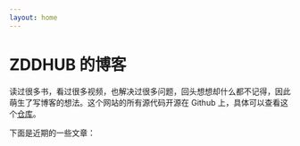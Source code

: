 ```yaml
---
layout: home
---
```


ZDDHUB 的博客
============

读过很多书，看过很多视频，也解决过很多问题，回头想想却什么都不记得，因此萌生了写博客的想法。这个网站的所有源代码开源在 Github 上，具体可以查看这个[仓库](https://github.com/zddhub/zddhub.github.io)。


下面是近期的一些文章：

